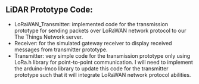 LiDAR Prototype Code:
-

- LoRaWAN_Transmitter: implemented code for the transmission prototype for sending packets over LoRaWAN network protocol to our The Things Network server.
- Receiver: for the simulated gateway receiver to display received messages from transmitter prototype.
- Transmitter: very simple code for the transmission prototype only using LoRa.h library for point-to-point communication. I will need to implement the arduino-lmco library to update this code for the transmitter prototype such that it will integrate LoRaWAN network protocol abilities.
